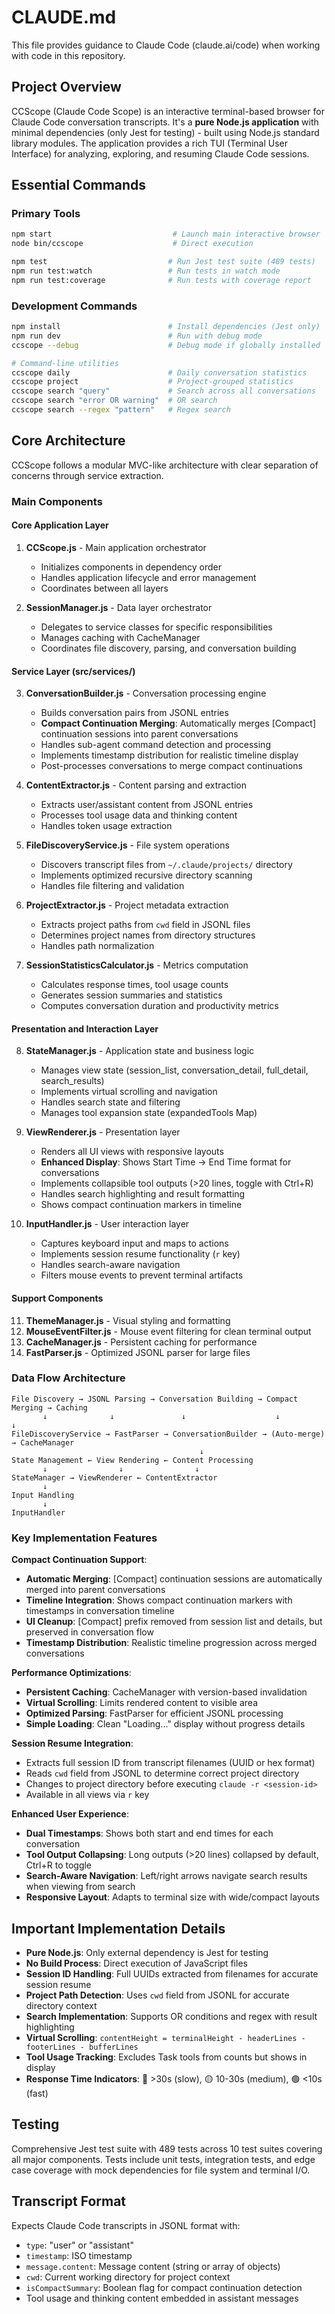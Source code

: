 # CLAUDE.md

This file provides guidance to Claude Code (claude.ai/code) when working with code in this repository.

## Project Overview

CCScope (Claude Code Scope) is an interactive terminal-based browser for Claude Code conversation transcripts. It's a **pure Node.js application** with minimal dependencies (only Jest for testing) - built using Node.js standard library modules. The application provides a rich TUI (Terminal User Interface) for analyzing, exploring, and resuming Claude Code sessions.

## Essential Commands

### Primary Tools
```bash
npm start                           # Launch main interactive browser
node bin/ccscope                    # Direct execution

npm test                           # Run Jest test suite (489 tests)
npm run test:watch                 # Run tests in watch mode
npm run test:coverage              # Run tests with coverage report
```

### Development Commands
```bash
npm install                        # Install dependencies (Jest only)
npm run dev                        # Run with debug mode
ccscope --debug                    # Debug mode if globally installed

# Command-line utilities
ccscope daily                      # Daily conversation statistics
ccscope project                    # Project-grouped statistics
ccscope search "query"             # Search across all conversations
ccscope search "error OR warning"  # OR search
ccscope search --regex "pattern"   # Regex search
```

## Core Architecture

CCScope follows a modular MVC-like architecture with clear separation of concerns through service extraction.

### Main Components

#### Core Application Layer
1. **CCScope.js** - Main application orchestrator
   - Initializes components in dependency order
   - Handles application lifecycle and error management
   - Coordinates between all layers

2. **SessionManager.js** - Data layer orchestrator
   - Delegates to service classes for specific responsibilities
   - Manages caching with CacheManager
   - Coordinates file discovery, parsing, and conversation building

#### Service Layer (src/services/)
3. **ConversationBuilder.js** - Conversation processing engine
   - Builds conversation pairs from JSONL entries
   - **Compact Continuation Merging**: Automatically merges [Compact] continuation sessions into parent conversations
   - Handles sub-agent command detection and processing
   - Implements timestamp distribution for realistic timeline display
   - Post-processes conversations to merge compact continuations

4. **ContentExtractor.js** - Content parsing and extraction
   - Extracts user/assistant content from JSONL entries
   - Processes tool usage data and thinking content
   - Handles token usage extraction

5. **FileDiscoveryService.js** - File system operations
   - Discovers transcript files from `~/.claude/projects/` directory
   - Implements optimized recursive directory scanning
   - Handles file filtering and validation

6. **ProjectExtractor.js** - Project metadata extraction
   - Extracts project paths from `cwd` field in JSONL files
   - Determines project names from directory structures
   - Handles path normalization

7. **SessionStatisticsCalculator.js** - Metrics computation
   - Calculates response times, tool usage counts
   - Generates session summaries and statistics
   - Computes conversation duration and productivity metrics

#### Presentation and Interaction Layer
8. **StateManager.js** - Application state and business logic
   - Manages view state (session_list, conversation_detail, full_detail, search_results)
   - Implements virtual scrolling and navigation
   - Handles search state and filtering
   - Manages tool expansion state (expandedTools Map)

9. **ViewRenderer.js** - Presentation layer
   - Renders all UI views with responsive layouts
   - **Enhanced Display**: Shows Start Time → End Time format for conversations
   - Implements collapsible tool outputs (>20 lines, toggle with Ctrl+R)
   - Handles search highlighting and result formatting
   - Shows compact continuation markers in timeline

10. **InputHandler.js** - User interaction layer
    - Captures keyboard input and maps to actions
    - Implements session resume functionality (`r` key)
    - Handles search-aware navigation
    - Filters mouse events to prevent terminal artifacts

#### Support Components
11. **ThemeManager.js** - Visual styling and formatting
12. **MouseEventFilter.js** - Mouse event filtering for clean terminal output
13. **CacheManager.js** - Persistent caching for performance
14. **FastParser.js** - Optimized JSONL parser for large files

### Data Flow Architecture

```
File Discovery → JSONL Parsing → Conversation Building → Compact Merging → Caching
       ↓              ↓               ↓                    ↓             ↓
FileDiscoveryService → FastParser → ConversationBuilder → (Auto-merge) → CacheManager
                                          ↓
State Management ← View Rendering ← Content Processing
       ↓                ↓                ↓
StateManager → ViewRenderer ← ContentExtractor
       ↓
Input Handling
       ↓
InputHandler
```

### Key Implementation Features

**Compact Continuation Support**:
- **Automatic Merging**: [Compact] continuation sessions are automatically merged into parent conversations
- **Timeline Integration**: Shows compact continuation markers with timestamps in conversation timeline
- **UI Cleanup**: [Compact] prefix removed from session list and details, but preserved in conversation flow
- **Timestamp Distribution**: Realistic timeline progression across merged conversations

**Performance Optimizations**:
- **Persistent Caching**: CacheManager with version-based invalidation
- **Virtual Scrolling**: Limits rendered content to visible area
- **Optimized Parsing**: FastParser for efficient JSONL processing
- **Simple Loading**: Clean "Loading..." display without progress details

**Session Resume Integration**:
- Extracts full session ID from transcript filenames (UUID or hex format)
- Reads `cwd` field from JSONL to determine correct project directory
- Changes to project directory before executing `claude -r <session-id>`
- Available in all views via `r` key

**Enhanced User Experience**:
- **Dual Timestamps**: Shows both start and end times for each conversation
- **Tool Output Collapsing**: Long outputs (>20 lines) collapsed by default, Ctrl+R to toggle
- **Search-Aware Navigation**: Left/right arrows navigate search results when viewing from search
- **Responsive Layout**: Adapts to terminal size with wide/compact layouts

## Important Implementation Details

- **Pure Node.js**: Only external dependency is Jest for testing
- **No Build Process**: Direct execution of JavaScript files
- **Session ID Handling**: Full UUIDs extracted from filenames for accurate session resume
- **Project Path Detection**: Uses `cwd` field from JSONL for accurate directory context
- **Search Implementation**: Supports OR conditions and regex with result highlighting
- **Virtual Scrolling**: `contentHeight = terminalHeight - headerLines - footerLines - bufferLines`
- **Tool Usage Tracking**: Excludes Task tools from counts but shows in display
- **Response Time Indicators**: 🔴 >30s (slow), 🟡 10-30s (medium), 🟢 <10s (fast)

## Testing

Comprehensive Jest test suite with 489 tests across 10 test suites covering all major components. Tests include unit tests, integration tests, and edge case coverage with mock dependencies for file system and terminal I/O.

## Transcript Format

Expects Claude Code transcripts in JSONL format with:
- `type`: "user" or "assistant"
- `timestamp`: ISO timestamp
- `message.content`: Message content (string or array of objects)
- `cwd`: Current working directory for project context
- `isCompactSummary`: Boolean flag for compact continuation detection
- Tool usage and thinking content embedded in assistant messages